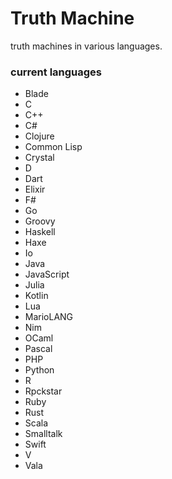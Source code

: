 # Truth Machine
truth machines in various languages.

### current languages
- Blade
- C
- C++
- C#
- Clojure
- Common Lisp
- Crystal
- D
- Dart
- Elixir
- F#
- Go
- Groovy
- Haskell
- Haxe
- Io
- Java
- JavaScript
- Julia
- Kotlin
- Lua
- MarioLANG
- Nim
- OCaml
- Pascal
- PHP
- Python
- R
- Rpckstar
- Ruby
- Rust
- Scala
- Smalltalk
- Swift
- V
- Vala